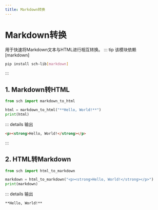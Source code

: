```yaml
---
title: Markdown转换
---
```


# Markdown转换
用于快速将Markdown文本与HTML进行相互转换。
::: tip 该模块依赖[markdown]
```bash
pip install sch-lib[markdown]
```
:::
## 1. Markdown转HTML
```python
from sch import markdown_to_html

html = markdown_to_html("**Hello, World!**")
print(html)
```
::: details 输出
```html
<p><strong>Hello, World!</strong></p>
```
:::

## 2. HTML转Markdown
```python
from sch import html_to_markdown

markdown = html_to_markdown("<p><strong>Hello, World!</strong></p>")
print(markdown)
```
::: details 输出
```markdown
**Hello, World!**
```